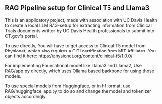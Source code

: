 ## RAG Pipeline setup for Clinical T5 and Llama3

This is an applicatory project, made with association with UC Davis Health to create a local LLM RAG-setup for extracting information from Clinical Trials documents written by UC Davis Health professionals to submit into CT.gov's portal.

To use directly, You will have to get access to Clinical T5 model from Physionet, which also requires a CITI certification from MIT Affiliates. You can find it here: https://physionet.org/content/clinical-t5/1.0.0/

For implementing Foundational model like Llama3 and Llama2, Use RAG/app.py directly, which uses Ollama based backbone for using those models.

To use special models from Huggingface, or in hf format, use RAG/huggingface_app.py to do so and change the model and tokenizer objects accordingly. 


